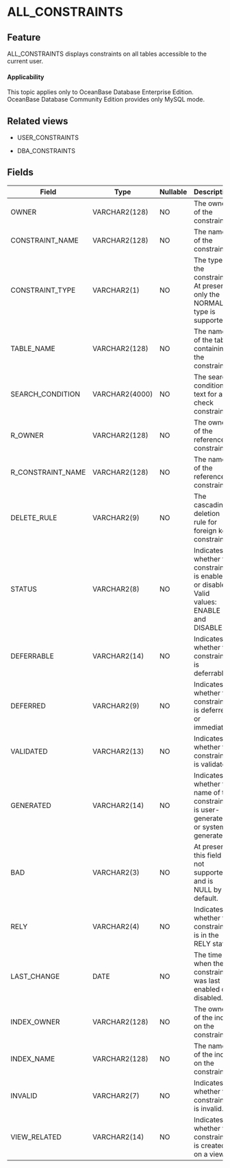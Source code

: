 ALL_CONSTRAINTS
====================================

Feature
-----------

ALL_CONSTRAINTS displays constraints on all tables accessible to the current user.

<main id="notice" >
    <h4>Applicability</h4>
    <p>This topic applies only to OceanBase Database Enterprise Edition. OceanBase Database Community Edition provides only MySQL mode. </p>
  </main>

Related views
-------------

* USER_CONSTRAINTS



* DBA_CONSTRAINTS






Fields
-------------



| **Field**         | **Type**       | **Nullable** | **Description**                                                                            |
|-------------------|----------------|--------------|--------------------------------------------------------------------------------------------|
| OWNER             | VARCHAR2(128)  | NO           | The owner of the constraint.                                                               |
| CONSTRAINT_NAME   | VARCHAR2(128)  | NO           | The name of the constraint.                                                                |
| CONSTRAINT_TYPE   | VARCHAR2(1)    | NO           | The type of the constraint. At present, only the NORMAL type is supported.                 |
| TABLE_NAME        | VARCHAR2(128)  | NO           | The name of the table containing the constraint.                                           |
| SEARCH_CONDITION  | VARCHAR2(4000) | NO           | The search condition text for a check constraint.                                          |
| R_OWNER           | VARCHAR2(128)  | NO           | The owner of the referenced constraint.                                                    |
| R_CONSTRAINT_NAME | VARCHAR2(128)  | NO           | The name of the referenced constraint.                                                     |
| DELETE_RULE       | VARCHAR2(9)    | NO           | The cascading deletion rule for foreign key constraints.                                   |
| STATUS            | VARCHAR2(8)    | NO           | Indicates whether the constraint is enabled or disabled. Valid values: ENABLE and DISABLE. |
| DEFERRABLE        | VARCHAR2(14)   | NO           | Indicates whether the constraint is deferrable.                                            |
| DEFERRED          | VARCHAR2(9)    | NO           | Indicates whether the constraint is deferred or immediate.                                 |
| VALIDATED         | VARCHAR2(13)   | NO           | Indicates whether the constraint is validated.                                             |
| GENERATED         | VARCHAR2(14)   | NO           | Indicates whether the name of the constraint is user-generated or system-generated.        |
| BAD               | VARCHAR2(3)    | NO           | At present, this field is not supported and is NULL by default.                            |
| RELY              | VARCHAR2(4)    | NO           | Indicates whether the constraint is in the RELY state.                                     |
| LAST_CHANGE       | DATE           | NO           | The time when the constraint was last enabled or disabled.                                 |
| INDEX_OWNER       | VARCHAR2(128)  | NO           | The owner of the index on the constraint.                                                  |
| INDEX_NAME        | VARCHAR2(128)  | NO           | The name of the index on the constraint.                                                   |
| INVALID           | VARCHAR2(7)    | NO           | Indicates whether the constraint is invalid.                                               |
| VIEW_RELATED      | VARCHAR2(14)   | NO           | Indicates whether the constraint is created on a view.                                     |



